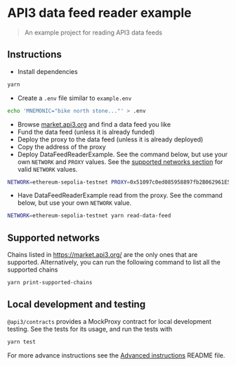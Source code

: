 # API3 data feed reader example

> An example project for reading API3 data feeds

## Instructions

- Install dependencies

```sh
yarn
```

- Create a `.env` file similar to `example.env`

```sh
echo 'MNEMONIC="bike north stone..."' > .env
```

- Browse [market.api3.org](https://market.api3.org) and find a data feed you like
- Fund the data feed (unless it is already funded)
- Deploy the proxy to the data feed (unless it is already deployed)
- Copy the address of the proxy
- Deploy DataFeedReaderExample.
  See the command below, but use your own `NETWORK` and `PROXY` values.
  See the [supported networks section](#supported-networks) for valid `NETWORK` values.

```sh
NETWORK=ethereum-sepolia-testnet PROXY=0x51097c0ed085958897fb2B062961E54B1D4d5771 yarn deploy
```

- Have DataFeedReaderExample read from the proxy.
  See the command below, but use your own `NETWORK` value.

```sh
NETWORK=ethereum-sepolia-testnet yarn read-data-feed
```

## Supported networks

Chains listed in https://market.api3.org/ are the only ones that are supported. Alternatively, you can run the following command to list all the supported chains

```sh
yarn print-supported-chains
```

## Local development and testing

`@api3/contracts` provides a MockProxy contract for local development testing.
See the tests for its usage, and run the tests with

```sh
yarn test
```

For more advance instructions see the [Advanced instructions](./scripts/README.md) README file.
